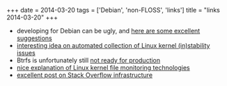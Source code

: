 +++
date = 2014-03-20
tags = ['Debian', 'non-FLOSS', 'links']
title = "links 2014-03-20"
+++

-   developing for Debian can be ugly, and [here are some excellent
    suggestions]
-   [interesting idea on automated collection of Linux kernel
    (in)stability issues]
-   Btrfs is unfortunately still [not ready for production]
-   [nice explanation of Linux kernel file monitoring technologies]
-   [excellent post on Stack Overflow infrastructure]

  [here are some excellent suggestions]: http://blog.liw.fi/posts/debian-developing-it-wrong
  [interesting idea on automated collection of Linux kernel
  (in)stability issues]: https://lkml.org/lkml/2013/11/7/95
  [not ready for production]: http://changelog.complete.org/archives/9123-results-with-btrfs-and-zfs
  [nice explanation of Linux kernel file monitoring technologies]: http://www.lanedo.com/2013/filesystem-monitoring-linux-kernel
  [excellent post on Stack Overflow infrastructure]: http://nickcraver.com/blog/2013/11/22/what-it-takes-to-run-stack-overflow
